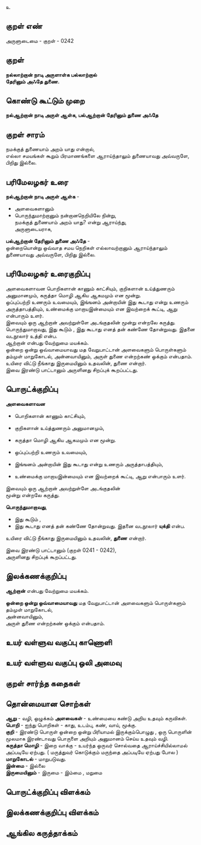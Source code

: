 உ

## குறள் எண் 

அருளுடைமை - குறள் - 0242  

## குறள் 

**நல்லாற்றான் நாடி அருளாள்க பல்லாற்றால்  
தேரினும் அஃதே துணை.**

## கொண்டு கூட்டும் முறை

**நல்ஆற்றான் நாடி அருள் ஆள்க, பல்ஆற்றான் தேரினும் துணை அஃதே** 

## குறள் சாரம் 

நமக்குத் துணையாம் அறம் யாது என்றால்,  
எல்லா சமயங்கள் கூறும் பிரமாணங்களை ஆராய்ந்தாலும் துணையாவது அவ்வருளே, பிறிது இல்லை.  

## பரிமேலழகர் உரை

**நல்ஆற்றான் நாடி அருள் ஆள்க** -  
* அளவைகளானும்  
* பொருந்துமாற்றானும் நன்றானநெறியிலே நின்று,  
 நமக்குத் துணையாம் அறம் யாது? என்று ஆராய்ந்து,  
 அருளுடையராக,  
 
 **பல்ஆற்றான் தேரினும் துணை அஃதே** -  
 ஒன்றையொன்று ஒவ்வாத சமய நெறிகள் எல்லாவற்றானும் ஆராய்ந்தாலும்  
 துணையாவது அவ்வருளே, பிறிது இல்லை.

## பரிமேலழகர் உரைகுறிப்பு   

அளவைகளாவன பொறிகளான் காணும் காட்சியும், குறிகளான் உய்த்துணரும் அனுமானமும், கருத்தா மொழி ஆகிய ஆகமமும் என மூன்று.  
ஒப்புப்பற்றி உணரும் உவமையும், இங்ஙனம் அன்றாயின் இது கூடாது என்று உணரும் அருத்தாபத்தியும், உண்மைக்கு மாறாயஇன்மையும் என இவற்றைக் கூட்டி, ஆறு என்பாரும் உளர்.  
இவையும் ஒரு ஆற்றான் அவற்றுள்ளே அடங்குதலின் மூன்று என்றலே கருத்து.  
பொருந்துமாறாவது, இது கூடும் , இது கூடாது எனத் தன் கண்ணே தோன்றுவது. இதனை வடநூலார் உத்தி என்ப.  
ஆற்றான் என்பது வேற்றுமை மயக்கம்.  
ஒன்றை ஒன்று ஒவ்வாமையாவது மத வேறுபாட்டான் அளவைகளும் பொருள்களும் தம்முள் மாறுகோடல், அன்னவாயினும், அருள் துணை என்றற்கண் ஒக்கும் என்பதாம்.  
உயிரை விட்டு நீங்காது இருமையினும் உதவலின், துணை என்றார்.  
இவை இரண்டு பாட்டானும் அருளினது சிறப்புக் கூறப்பட்டது.  

## பொருட்க்குறிப்பு 

**அளவைகளாவன**  
* பொறிகளான் காணும் காட்சியும்,  
* குறிகளான் உய்த்துணரும் அனுமானமும்,  
* கருத்தா மொழி ஆகிய ஆகமமும் என மூன்று.  

* ஒப்புப்பற்றி உணரும் உவமையும்,  
* இங்ஙனம் அன்றாயின் இது கூடாது என்று உணரும் அருத்தாபத்தியும்,  
* உண்மைக்கு மாறாயஇன்மையும் என இவற்றைக் கூட்டி, ஆறு என்பாரும் உளர்.  

இவையும் ஒரு ஆற்றான் அவற்றுள்ளே அடங்குதலின்  
மூன்று என்றலே கருத்து.  

**பொருந்துமாறாவது**,  
* இது கூடும் ,  
* இது கூடாது எனத் தன் கண்ணே தோன்றுவது. இதனை வடநூலார் **யுக்தி** என்ப. 

உயிரை விட்டு நீங்காது இருமையினும் உதவலின், **துணை** என்றார்.  

இவை இரண்டு பாட்டானும் (குறள் 0241 - 0242),  
அருளினது சிறப்புக் கூறப்பட்டது.  

## இலக்கணக்குறிப்பு  

**ஆற்றான்** என்பது வேற்றுமை மயக்கம். 

**ஒன்றை ஒன்று ஒவ்வாமையாவது** மத வேறுபாட்டான் அளவைகளும் பொருள்களும் தம்முள் மாறுகோடல்,  
அன்னவாயினும்,  
அருள் துணை என்றற்கண் ஒக்கும் என்பதாம்.

## உயர் வள்ளுவ வகுப்பு காணொளி


## உயர் வள்ளுவ வகுப்பு ஒலி அமைவு 

 
## குறள் சார்ந்த கதைகள் 


## தொன்மையான சொற்கள்
**ஆறு** -  வழி, ஒழுக்கம் 
**அளவைகள்** - உண்மையை கண்டு அறிய உதவும் கருவிகள்.  
**பொறி** - ஐந்து பொறிகள் - காது, உடம்பு, கண், வாய், மூக்கு.  
**குறி** -     இரண்டு பொருள் ஒன்றை ஒன்று பிரியாமல் இருக்கும்பொழுது , ஒரு பொருளின் மூலமாக இரண்டாவது பொருளை அறியும் அனுமானம் செய்ய உதவும் வழி.  
**கருத்தா மொழி** - இறை வாக்கு  - உயர்ந்த ஒருவர் சொல்வதை ஆராய்ச்சியில்லாமல் அப்படியே ஏற்பது. ( மருத்துவர் கொடுக்கும் மருந்தை அப்படியே ஏற்பது போல )   
**மாறுகோடல்** - மாறுபடுவது.  
**இன்மை** - இல்லை   
**இருமையினும்** -  இருமை - இம்மை , மறுமை  



## பொருட்க்குறிப்பு விளக்கம்


## இலக்கணக்குறிப்பு விளக்கம்


## ஆங்கில கருத்தாக்கம் 


